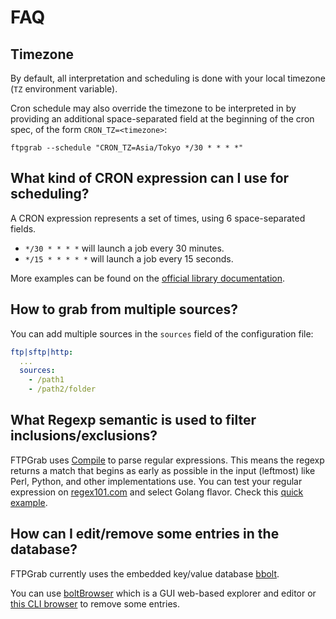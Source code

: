 # FAQ

## Timezone

By default, all interpretation and scheduling is done with your local timezone (`TZ` environment variable).

Cron schedule may also override the timezone to be interpreted in by providing an additional space-separated field
at the beginning of the cron spec, of the form `CRON_TZ=<timezone>`:

```shell
ftpgrab --schedule "CRON_TZ=Asia/Tokyo */30 * * * *"
```

## What kind of CRON expression can I use for scheduling?

A CRON expression represents a set of times, using 6 space-separated fields.

* `*/30 * * * *` will launch a job every 30 minutes.
* `*/15 * * * * *` will launch a job every 15 seconds.

More examples can be found on the [official library documentation](https://godoc.org/github.com/robfig/cron#hdr-CRON_Expression_Format).

## How to grab from multiple sources?

You can add multiple sources in the `sources` field of the configuration file:

```yaml
ftp|sftp|http:
  ...
  sources:
    - /path1
    - /path2/folder
```

## What Regexp semantic is used to filter inclusions/exclusions?

FTPGrab uses [Compile](https://golang.org/pkg/regexp/#Compile) to parse regular expressions. This means the regexp
returns a match that begins as early as possible in the input (leftmost) like Perl, Python, and other implementations
use. You can test your regular expression on [regex101.com](https://regex101.com/) and select Golang
flavor. Check this [quick example](https://regex101.com/r/jITi0D/1).

## How can I edit/remove some entries in the database?

FTPGrab currently uses the embedded key/value database [bbolt](https://github.com/etcd-io/bbolt).

You can use [boltBrowser](https://github.com/ShoshinNikita/boltBrowser) which is a GUI web-based explorer and editor
or [this CLI browser](https://github.com/br0xen/boltbrowser) to remove some entries.
